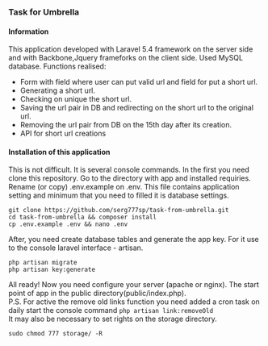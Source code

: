 <h3>Task for Umbrella </h3>
<div>
    <h4>Information</h4>
    <p>
	This application developed with Laravel 5.4 framework on the server side and with Backbone,Jquery frameforks on the client side. Used MySQL database. Functions realised:
	<ul>
	    <li>Form with field where user can put valid url and field for put a short url.</li>
	    <li>Generating a short url.</li>
	    <li>Checking on unique the short url.</li>
	    <li>Saving the url pair in DB and redirecting on the short url to the original url.</li>
	    <li>Removing the url pair from DB on the 15th day after its creation.</li>
	    <li>API for short url creations</li>
	</ul>
    </p>
</div>
<div>
    <h4>Installation of this application</h4>
    <div>
	<p>This is not difficult. It is several console commands. In the first you need clone this repository.
	Go to the directory with app and installed requiries. Rename (or copy) .env.example on .env.
	This file сontains application setting and minimum that you need to filled it is database settings.</p>
	<div>
	    <code>git clone https://github.com/serg777sp/task-from-umbrella.git</code><br>
	    <code>cd task-from-umbrella && composer install</code><br>
	    <code>cp .env.example .env && nano .env</code><br>
	</div>
	<p>After, you need create database tables and generate the app key. For it use to the console laravel interface - artisan.</p>
	<div>
	    <code>php artisan migrate</code><br>
	    <code>php artisan key:generate</code><br>
	</div>
	<p>All ready! Now you need configure your server (apache or nginx). The start point of app in the public directory(public/index.php).<br>
	P.S. For active the remove old links function you need added a cron task on  daily start the console command <code>php artisan link:removeOld</code><br>
	It may also be necessary to set rights on the storage directory.</p>
	<div>
	    <code>sudo chmod 777 storage/ -R</code><br>
	</div>
    </div>
</div>
